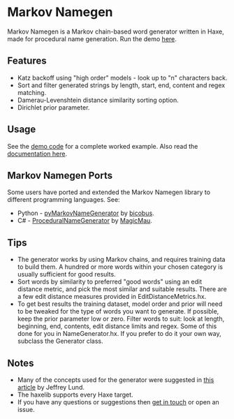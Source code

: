 # Markov Namegen

Markov Namegen is a Markov chain-based word generator written in Haxe, made for procedural name generation. Run the demo [here](https://www.samcodes.co.uk/project/markov-namegen/).

## Features
* Katz backoff using "high order" models - look up to "n" characters back.
* Sort and filter generated strings by length, start, end, content and regex matching.
* Damerau-Levenshtein distance similarity sorting option.
* Dirichlet prior parameter.

## Usage

See the [demo code](https://github.com/Tw1ddle/MarkovNameGenerator) for a complete worked example. Also read the [documentation here](https://tw1ddle.github.io/MarkovNameGenerator/).

## Markov Namegen Ports

Some users have ported and extended the Markov Namegen library to different programming languages. See:

* Python - [pyMarkovNameGenerator](https://github.com/bicobus/pyMarkovNameGenerator) by [bicobus](https://github.com/bicobus).
* C# - [ProceduralNameGenerator](https://github.com/MagicMau/ProceduralNameGenerator) by [MagicMau](https://github.com/MagicMau). 

## Tips
* The generator works by using Markov chains, and requires training data to build them. A hundred or more words within your chosen category is usually sufficient for good results.
* Sort words by similarity to preferred "good words" using an edit distance metric, and pick the most similar and suitable results. There are a few edit distance measures provided in EditDistanceMetrics.hx.
* To get best results the training dataset, model order and prior will need to be tweaked for the type of words you want to generate. If possible, keep the prior parameter low or zero. Filter words to suit: look at length, beginning, end, contents, edit distance limits and regex. Some of this done for you in NameGenerator.hx. If you prefer to do it your own way, subclass the Generator class.

## Notes
* Many of the concepts used for the generator were suggested in [this article](http://www.roguebasin.com/index.php?title=Names_from_a_high_order_Markov_Process_and_a_simplified_Katz_back-off_scheme) by Jeffrey Lund.
* The haxelib supports every Haxe target.
* If you have any questions or suggestions then [get in touch](https://twitter.com/Sam_Twidale) or open an issue.